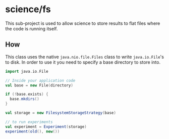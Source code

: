 # science/fs

This sub-project is used to allow science to store results to flat files where the code is running itself.

## How

This class uses the native `java.nio.file.Files` class to write `java.io.File`'s to disk. In order to use it you need to specify a base directory to store into.

```scala
import java.io.File

// Inside your application code
val base = new File(directory)

if (!base.exists) {
  base.mkdirs()
}

val storage = new FilesystemStorageStrategy(base)

// to run experiments
val experiment = Experiment(storage)
experiment(old(), new())
```

